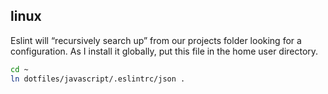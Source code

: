 ## linux

 Eslint will “recursively search up” from our projects folder looking for a configuration. As I install it globally, put this file in the home user directory.

 ```bash
cd ~
ln dotfiles/javascript/.eslintrc/json .
 ```